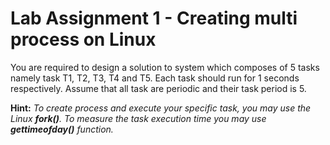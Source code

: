 # Lab Assignment 1 - Creating multi process on Linux

 
You are required to design a solution to system which composes of 5 tasks namely task T1, T2, T3, T4 and T5. Each task should run for 1 seconds respectively. Assume that all task are periodic and their task period is 5.

**Hint:** *To create process and execute your specific task, you may use the Linux **fork()**. To measure the task execution time you may use **gettimeofday()** function.*
